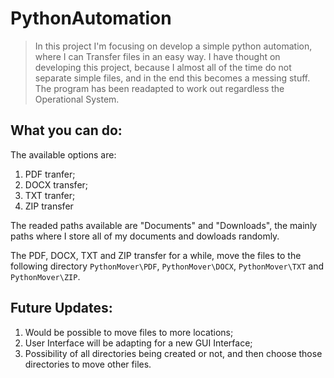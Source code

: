 # PythonAutomation
> In this project I'm focusing on develop a simple python automation, where I can
> Transfer files in an easy way. I have thought on developing this project, because I almost all of the
> time do not separate simple files, and in the end this becomes a messing stuff.
> The program has been readapted to work out regardless the Operational System.

## What you can do:
The available options are:
1. PDF tranfer;
2. DOCX transfer;
3. TXT tranfer;
4. ZIP transfer

The readed paths available are "Documents" and "Downloads", the mainly paths where I store all of my documents and dowloads randomly.

The PDF, DOCX, TXT and ZIP transfer for a while, move the files to the following directory `PythonMover\PDF`, `PythonMover\DOCX`, `PythonMover\TXT` and `PythonMover\ZIP`.

## Future Updates:
1. Would be possible to move files to more locations;
2. User Interface will be adapting for a new GUI Interface;
3. Possibility of all directories being created or not, and then choose those directories to move other files.
